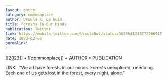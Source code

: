 ```yaml
---
layout: entry
category: commonplace
author: Ursula K. Le Guin
title: Forests In Our Minds
publication: Twitter
link: https://mobile.twitter.com/UrsulaBot/status/1623541215772966917
date: 2023-02-08
permalink:
---
```


[[2023]] • [[commonplace]] • AUTHOR • PUBLICATION

LINK
 
"We all have forests in our minds. Forests unexplored, unending. Each one of us gets lost in the forest, every night, alone."
